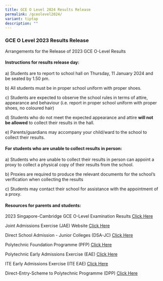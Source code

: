 ```yaml
---
title: GCE O Level 2024 Results Release
permalink: /gceolevel2024/
variant: tiptap
description: ""
---
```

<h3><strong>GCE O Level 2023 Results Release</strong></h3><p>Arrangements for the Release of 2023 GCE O-Level Results</p><h4><strong>Instructions for results release day:</strong></h4><p>a) Students are to report to school hall on Thursday, 11 January 2024 and be seated by 1.50 pm.</p><p>b) All students must be in proper school uniform with proper shoes.</p><p>c) Students are expected to observe the school rules in terms of attire, appearance and behaviour (i.e. report in proper school uniform with proper shoes, no coloured hair)</p><p>d) Students who do not meet the expected appearance and attire <strong>will not be allowed</strong> to collect their results in the hall.</p><p>e) Parents/guardians may accompany your child/ward to the school to collect their results.</p><h4><strong>For students who are unable to collect results in person:</strong></h4><p>a) Students who are unable to collect their results in person can appoint a proxy to collect a physical copy of their results from the school.</p><p>b) Proxies are required to produce the relevant documents for the school’s verification when collecting the results</p><p>c) Students may contact their school for assistance with the appointment of a proxy.</p><h4><strong>Resources for parents and students:</strong></h4><p>2023 Singapore-Cambridge GCE O-Level Examination Results  <a href="https://www.moe.gov.sg/news/press-releases/20240104-release-of-2023-singapore-cambridge-gce-o-level-examination-results-and-2024-joint-admissions-exercise" rel="noopener noreferrer nofollow" target="_blank">Click Here</a></p><p></p><p>Joint Admissions Exercise (JAE) Website <a href="www.moe.gov.sg/jae" rel="noopener noreferrer nofollow" target="_blank">Click Here</a></p><p></p><p>Direct School Admission - Junior Colleges (DSA-JC) <a href="www.moe.gov.sg/dsa-jc" rel="noopener noreferrer nofollow" target="_blank">Click Here</a></p><p></p><p>Polytechnic Foundation Programme (PFP) <a href="https://pfp.polytechnic.edu.sg/PFP/index.html" rel="noopener noreferrer nofollow" target="_blank">Click Here</a><br></p><p>Polytechnic Early Admissions Exercise (EAE) <a href="https://eae.polytechnic.edu.sg" rel="noopener noreferrer nofollow" target="_blank">Click Here</a></p><p></p><p>ITE Early Admissions Exercise (ITE EAE) <a href="https://www.ite.edu.sg/admissions/full-time-courses/early-admissions-exercise" rel="noopener noreferrer nofollow" target="_blank">Click Here</a></p><p></p><p>Direct-Entry-Scheme to Polytechnic Programme (DPP) <a href="https://www.ite.edu.sg/apply-for-ite-courses" rel="noopener noreferrer nofollow" target="_blank">Click Here</a></p>